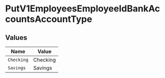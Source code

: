 # PutV1EmployeesEmployeeIdBankAccountsAccountType


## Values

| Name       | Value      |
| ---------- | ---------- |
| `Checking` | Checking   |
| `Savings`  | Savings    |